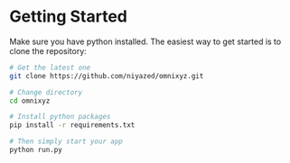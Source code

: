 
# Getting Started
Make sure you have python installed. The easiest way to get started is to clone the repository:

```sh
# Get the latest one
git clone https://github.com/niyazed/omnixyz.git

# Change directory
cd omnixyz

# Install python packages
pip install -r requirements.txt

# Then simply start your app
python run.py
```

